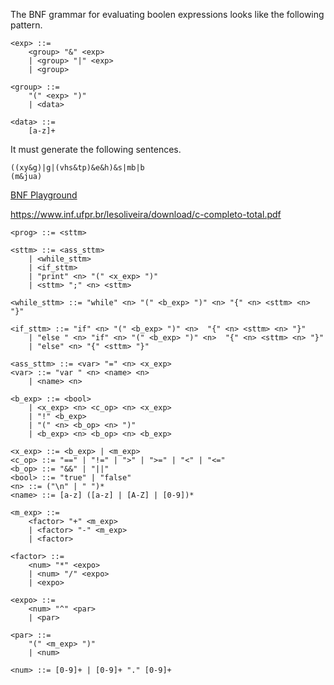 The BNF grammar for evaluating boolen expressions looks like the following pattern.

```
<exp> ::= 
    <group> "&" <exp>
    | <group> "|" <exp>
    | <group>

<group> ::=
    "(" <exp> ")"
    | <data>

<data> ::=
    [a-z]+
```

It must generate the following sentences.

```
((xy&g)|g|(vhs&tp)&e&h)&s|mb|b
(m&jua)
```

[BNF Playground](http://bnfplayground.pauliankline.com/?bnf=%3Cexp%3E%20%3A%3A%3D%20%0A%09%3Cgroup%3E%20%22%26%22%20%3Cexp%3E%0A%20%20%20%20%7C%20%3Cgroup%3E%20%22%7C%22%20%3Cexp%3E%0A%20%20%20%20%7C%20%3Cgroup%3E%0A%0A%3Cgroup%3E%20%3A%3A%3D%0A%09%22(%22%20%3Cexp%3E%20%22)%22%0A%20%20%20%20%7C%20%3Cdata%3E%0A%0A%3Cdata%3E%20%3A%3A%3D%0A%09%5Ba-z%5D%2B&name=Bool%20Language)

https://www.inf.ufpr.br/lesoliveira/download/c-completo-total.pdf

```
<prog> ::= <sttm>

<sttm> ::= <ass_sttm>
	| <while_sttm>
    | <if_sttm>
    | "print" <n> "(" <x_exp> ")"
	| <sttm> ";" <n> <sttm>

<while_sttm> ::= "while" <n> "(" <b_exp> ")" <n> "{" <n> <sttm> <n> "}"

<if_sttm> ::= "if" <n> "(" <b_exp> ")" <n>  "{" <n> <sttm> <n> "}"
	| "else " <n> "if" <n> "(" <b_exp> ")" <n>  "{" <n> <sttm> <n> "}" 
    | "else" <n> "{" <sttm> "}" 

<ass_sttm> ::= <var> "=" <n> <x_exp>
<var> ::= "var " <n> <name> <n>
	| <name> <n>

<b_exp> ::= <bool>
	| <x_exp> <n> <c_op> <n> <x_exp>
    | "!" <b_exp>
    | "(" <n> <b_op> <n> ")"
    | <b_exp> <n> <b_op> <n> <b_exp>

<x_exp> ::= <b_exp> | <m_exp>
<c_op> ::= "==" | "!=" | ">" | ">=" | "<" | "<="
<b_op> ::= "&&" | "||"
<bool> ::= "true" | "false"
<n> ::= ("\n" | " ")*
<name> ::= [a-z] ([a-z] | [A-Z] | [0-9])*

<m_exp> ::=
	<factor> "+" <m_exp> 
	| <factor> "-" <m_exp> 
    | <factor>

<factor> ::= 
	<num> "*" <expo> 
	| <num> "/" <expo>
	| <expo>

<expo> ::=
	<num> "^" <par> 
    | <par>

<par> ::=
	"(" <m_exp> ")"
    | <num>

<num> ::= [0-9]+ | [0-9]+ "." [0-9]+
```